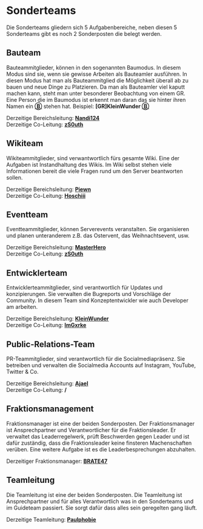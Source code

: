 # Sonderteams

Die Sonderteams gliedern sich 5 Aufgabenbereiche, neben diesen 5 Sonderteams gibt es noch 2 Sonderposten die belegt werden.

## Bauteam

Bauteammitglieder, können in den sogenannten Baumodus. In diesem Modus sind sie, wenn sie gewisse Arbeiten als Bauteamler ausführen. In diesen Modus hat man als Bauteammitglied die Möglichkeit überall ab zu bauen und neue Dinge zu Platzieren. Da man als Bauteamler viel kaputt machen kann, steht man unter besonderer Beobachtung von einem GR. Eine Person die im Baumodus ist erkennt man daran das sie hinter ihren Namen ein **[Ⓑ](#)** stehen hat. Beispiel: **[GR]KleinWunder [Ⓑ](#)**

Derzeitige Bereichsleitung: **[Nandi124](https://de.namemc.com/profile/ae1e6058-856f-4d07-9c01-2763b5abd0b3)**<br>
Derzeitige Co-Leitung: **[zS0uth](https://de.namemc.com/profile/dcdc3c00-4e7a-4fcb-bf8e-93167836e525)**


## Wikiteam

Wikiteammitglieder, sind verwantwortlich fürs gesamte Wiki. Eine der Aufgaben ist Instandhaltung des Wikis. Im Wiki selbst stehen viele Informationen bereit die viele Fragen rund um den Server beantworten sollen.

Derzeitige Bereichsleitung: **[Piewn](https://de.namemc.com/profile/4eebd1c1-90bb-4c97-b9ec-d928a14a8818)**<br>
Derzeitige Co-Leitung: **[Hoschiii](https://de.namemc.com/profile/b08d74b1-4d96-4906-b47d-c4d62efc604c)**


## Eventteam

Eventteammitglieder, können Serverevents veranstalten. Sie organisieren und planen unteranderem z.B. das Ostervent, das Weihnachtsevent, usw. 

Derzeitige Bereichsleitung: **[MasterHero](https://de.namemc.com/profile/0d908b1b-48c1-4742-a45a-b121ab4afa7b)**<br>
Derzeitige Co-Leitung: **[zS0uth](https://de.namemc.com/profile/dcdc3c00-4e7a-4fcb-bf8e-93167836e525)**


## Entwicklerteam

Entwicklerteammitglieder, sind verantwortlich für Updates und konzipierungen. Sie verwalten die Bugreports und Vorschläge der Community. In diesem Team sind Konzeptentwickler wie auch Developer am arbeiten. 

Derzeitige Bereichsleitung: **[KleinWunder](https://de.namemc.com/profile/153a147e-46da-4957-bc6e-fb5bffc5b32f)**<br>
Derzeitige Co-Leitung: **[ImGxrke](364931bb-dd11-45b6-a619-8f4125dbac4b)**


## Public-Relations-Team

PR-Teammitglieder, sind verantwortlich für die Socialmediapräsenz. Sie betreiben und verwalten die Socialmedia Accounts auf Instagram, YouTube, Twitter & Co.

Derzeitige Bereichsleitung: **[Ajael](https://de.namemc.com/profile/dfddcfd9-2d9f-4e6a-828c-4e3639699d8a)**<br>
Derzeitige Co-Leitung: **/**

## Fraktionsmanagement

Fraktionsmanager ist eine der beiden Sonderposten. Der Fraktionsmanager ist Ansprechpartner und Verantwortlicher für die Fraktionsleader. Er verwaltet das Leaderregelwerk, prüft Beschwerden gegen Leader und ist dafür zuständig, dass die Fraktionsleader keine finsteren Machenschaften verüben. Eine weitere Aufgabe ist es die Leaderbesprechungen abzuhalten.

Derzeitiger Fraktionsmanager: **[BRATE47](https://de.namemc.com/profile/08bb1310-e659-4d55-ba4a-5965e89c1de9)**

## Teamleitung

Die Teamleitung ist eine der beiden Sonderposten. Die Teamleitung ist Ansprechpartner und für alles Verantwortlich was in den Sonderteams und im Guideteam passiert. Sie sorgt dafür dass alles sein geregelten gang läuft. 

Derzeitige Teamleitung: **[Paulphobie](https://de.namemc.com/profile/3d73993b-85cc-4c16-9083-2fbd9f818f05)**
